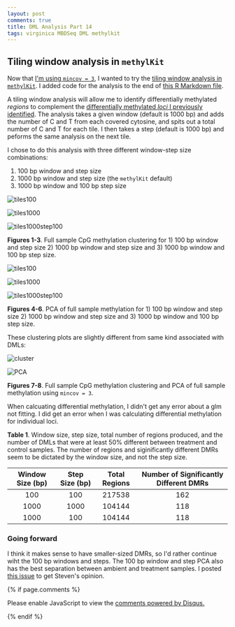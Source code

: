 ```yaml
---
layout: post
comments: true
title: DML Analysis Part 14
tags: virginica MBDSeq DML methylkit 
---
```


## Tiling window analysis in `methylKit`

Now that [I'm using `mincov = 3`](https://yaaminiv.github.io/DML-Analysis-Part13/), I wanted to try the [tiling window analysis in `methylKit`](https://bioconductor.org/packages/devel/bioc/vignettes/methylKit/inst/doc/methylKit.html#35_tiling_windows_analysis). I added code for the analysis to the end of [this R Markdown file](https://github.com/RobertsLab/project-virginica-oa/blob/master/analyses/2018-10-11-MethylKit-Parameter-Testing/2018-10-11-MethylKit-Parameter-Testing.Rmd).

A tiling window analysis will allow me to identify differentially methylated *regions* to complement the [differentially methylated *loci* I previously identified](https://github.com/RobertsLab/project-virginica-oa/blob/master/analyses/2018-10-11-MethylKit-Parameter-Testing/2018-10-18-Genefish-Samples/2018-10-18-Genefish-Samples-Differentially-Methylated-Loci-50-Cov3.csv). The analysis takes a given window (default is 1000 bp) and adds the number of C and T from each covered cytosine, and spits out a total number of C and T for each tile. I then takes a step (default is 1000 bp) and peforms the same analysis on the next tile.

I chose to do this analysis with three different window-step size combinations:

1. 100 bp window and step size
2. 1000 bp window and step size (the `methylKit` default)
3. 1000 bp window and 100 bp step size

![tiles100](https://raw.githubusercontent.com/RobertsLab/project-virginica-oa/master/analyses/2018-10-11-MethylKit-Parameter-Testing/2018-10-19-Tiling-Analysis/2018-10-19-Full-Sample-CpG-Methylation-Clustering-Tiles100.jpeg)

![tiles1000](https://raw.githubusercontent.com/RobertsLab/project-virginica-oa/master/analyses/2018-10-11-MethylKit-Parameter-Testing/2018-10-19-Tiling-Analysis/2018-10-19-Full-Sample-CpG-Methylation-Clustering-Tiles1000.jpeg)

![tiles1000step100](https://raw.githubusercontent.com/RobertsLab/project-virginica-oa/master/analyses/2018-10-11-MethylKit-Parameter-Testing/2018-10-19-Tiling-Analysis/2018-10-19-Full-Sample-CpG-Methylation-Clustering-Tiles1000-Step100.jpeg)

**Figures 1-3**. Full sample CpG methylation clustering for 1) 100 bp window and step size 2) 1000 bp window and step size and 3) 1000 bp window and 100 bp step size.

![tiles100](https://raw.githubusercontent.com/RobertsLab/project-virginica-oa/master/analyses/2018-10-11-MethylKit-Parameter-Testing/2018-10-19-Tiling-Analysis/2018-10-19-Full-Sample-Methylation-PCA-Tiles100.jpeg)

![tiles1000](https://raw.githubusercontent.com/RobertsLab/project-virginica-oa/master/analyses/2018-10-11-MethylKit-Parameter-Testing/2018-10-19-Tiling-Analysis/2018-10-19-Full-Sample-Methylation-PCA-Tiles1000.jpeg)

![tiles1000step100](https://raw.githubusercontent.com/RobertsLab/project-virginica-oa/master/analyses/2018-10-11-MethylKit-Parameter-Testing/2018-10-19-Tiling-Analysis/2018-10-19-Full-Sample-Methylation-PCA-Tiles1000-Step100.jpeg)

**Figures 4-6**. PCA of full sample methylation for 1) 100 bp window and step size 2) 1000 bp window and step size and 3) 1000 bp window and 100 bp step size.

These clustering plots are slightly different from same kind associated with DMLs:

![cluster](https://raw.githubusercontent.com/RobertsLab/project-virginica-oa/master/analyses/2018-10-11-MethylKit-Parameter-Testing/2018-10-18-Genefish-Samples/2018-10-18-Full-Sample-CpG-Methylation-Clustering-Cov3.jpeg)

![PCA](https://raw.githubusercontent.com/RobertsLab/project-virginica-oa/master/analyses/2018-10-11-MethylKit-Parameter-Testing/2018-10-18-Genefish-Samples/2018-10-18-Full-Sample-Methylation-PCA-Cov3.jpeg)

**Figures 7-8**. Full sample CpG methylation clustering and PCA of full sample methylation using `mincov = 3`.

When calcuating differential methylation, I didn't get any error about a glm not fitting. I did get an error when I was calculating differential methylation for individual loci.

**Table 1**. Window size, step size, total number of regions produced, and the number of DMLs that were at least 50% different between treatment and control samples. The number of regions and siginificantly different DMRs seem to be dictated by the window size, and not the step size.

| **Window Size (bp)** | **Step Size (bp)** | **Total Regions** | **Number of Significantly Different DMRs** |
|:--------------------:|:------------------:|:-----------------:|:------------------------------------------:|
|          100         |         100        |       217538      |                     162                    |
|         1000         |        1000        |       104144      |                     118                    |
|         1000         |         100        |       104144      |                     118                    |

### Going forward

I think it makes sense to have smaller-sized DMRs, so I'd rather continue wiht the 100 bp windows and steps. The 100 bp window and step PCA also has the best separation between ambient and treatment samples. I posted [this issue]() to get Steven's opinion.

{% if page.comments %}

<div id="disqus_thread"></div>
<script>

/**
*  RECOMMENDED CONFIGURATION VARIABLES: EDIT AND UNCOMMENT THE SECTION BELOW TO INSERT DYNAMIC VALUES FROM YOUR PLATFORM OR CMS.
*  LEARN WHY DEFINING THESE VARIABLES IS IMPORTANT: https://disqus.com/admin/universalcode/#configuration-variables*/
/*
var disqus_config = function () {
this.page.url = PAGE_URL;  // Replace PAGE_URL with your page's canonical URL variable
this.page.identifier = PAGE_IDENTIFIER; // Replace PAGE_IDENTIFIER with your page's unique identifier variable
};
*/
(function() { // DON'T EDIT BELOW THIS LINE
var d = document, s = d.createElement('script');
s.src = 'https://the-responsible-grad-student.disqus.com/embed.js';
s.setAttribute('data-timestamp', +new Date());
(d.head || d.body).appendChild(s);
})();
</script>
<noscript>Please enable JavaScript to view the <a href="https://disqus.com/?ref_noscript">comments powered by Disqus.</a></noscript>

{% endif %}

<script id="dsq-count-scr" src="//the-responsible-grad-student.disqus.com/count.js" async></script>
